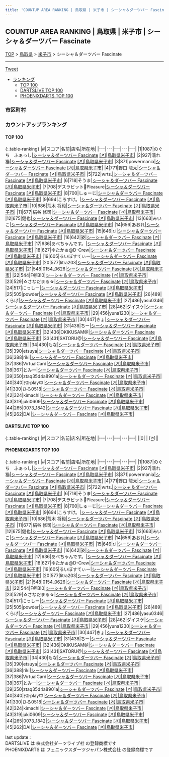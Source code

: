 ```yaml
---
title: 'COUNTUP AREA RANKING | 鳥取県 | 米子市 | シーシャ＆ダーツバー Fascinate'
---
```

## COUNTUP AREA RANKING | 鳥取県 | 米子市 | シーシャ＆ダーツバー Fascinate

[TOP](/darts/rank/) > [鳥取県](/darts/rank/鳥取県/) > [米子市](/darts/rank/鳥取県/米子市/) > シーシャ＆ダーツバー Fascinate

___

<a href="https://twitter.com/share?ref_src=twsrc%5Etfw" data-text="COUNTUP AREA RANKING | 鳥取県米子市シーシャ＆ダーツバー Fascinate" class="twitter-share-button" data-hashtags="DARTSLIVE,PHOENIXDARTS,darts,ダーツ" data-show-count="false">Tweet</a>

* [ランキング](#カウントアップランキング)
    * [TOP 100](#top-100)
    * [DARTSLIVE TOP 100](#dartslive-top-100)
    * [PHOENIXDARTS TOP 100](#phoenixdarts-top-100)

### 市区町村

<ul>

</ul>

### カウントアップランキング

#### TOP 100



{:.table-ranking}
|#|スコア|名前|店名|所在地|
|---|---|---|---|---|
|1|1087|<span class="rank-name-pd">のぐち　ふぁっし</span>|<a href="/darts/rank/shops/88632.html">シーシャ＆ダーツバー Fascinate</a> <a href="https://vs.phoenixdarts.com/jp/shop/shopDetailInfo/s_88632?s_seq=88632">[↗]</a>|<a href="/darts/rank/鳥取県/米子市">鳥取県米子市</a>|
|2|927|<span class="rank-name-pd">濡れ猫</span>|<a href="/darts/rank/shops/88632.html">シーシャ＆ダーツバー Fascinate</a> <a href="https://vs.phoenixdarts.com/jp/shop/shopDetailInfo/s_88632?s_seq=88632">[↗]</a>|<a href="/darts/rank/鳥取県/米子市">鳥取県米子市</a>|
|3|871|<span class="rank-name-pd">powermania</span>|<a href="/darts/rank/shops/88632.html">シーシャ＆ダーツバー Fascinate</a> <a href="https://vs.phoenixdarts.com/jp/shop/shopDetailInfo/s_88632?s_seq=88632">[↗]</a>|<a href="/darts/rank/鳥取県/米子市">鳥取県米子市</a>|
|4|771|<span class="rank-name-pd">野口 龍太</span>|<a href="/darts/rank/shops/88632.html">シーシャ＆ダーツバー Fascinate</a> <a href="https://vs.phoenixdarts.com/jp/shop/shopDetailInfo/s_88632?s_seq=88632">[↗]</a>|<a href="/darts/rank/鳥取県/米子市">鳥取県米子市</a>|
|5|722|<span class="rank-name-pd">wrts.</span>|<a href="/darts/rank/shops/88632.html">シーシャ＆ダーツバー Fascinate</a> <a href="https://vs.phoenixdarts.com/jp/shop/shopDetailInfo/s_88632?s_seq=88632">[↗]</a>|<a href="/darts/rank/鳥取県/米子市">鳥取県米子市</a>|
|6|718|<span class="rank-name-pd">そうま</span>|<a href="/darts/rank/shops/88632.html">シーシャ＆ダーツバー Fascinate</a> <a href="https://vs.phoenixdarts.com/jp/shop/shopDetailInfo/s_88632?s_seq=88632">[↗]</a>|<a href="/darts/rank/鳥取県/米子市">鳥取県米子市</a>|
|7|708|<span class="rank-name-pd">デスラビット🐰Pleasure</span>|<a href="/darts/rank/shops/88632.html">シーシャ＆ダーツバー Fascinate</a> <a href="https://vs.phoenixdarts.com/jp/shop/shopDetailInfo/s_88632?s_seq=88632">[↗]</a>|<a href="/darts/rank/鳥取県/米子市">鳥取県米子市</a>|
|8|700|<span class="rank-name-pd">しゅーじ</span>|<a href="/darts/rank/shops/88632.html">シーシャ＆ダーツバー Fascinate</a> <a href="https://vs.phoenixdarts.com/jp/shop/shopDetailInfo/s_88632?s_seq=88632">[↗]</a>|<a href="/darts/rank/鳥取県/米子市">鳥取県米子市</a>|
|9|694|<span class="rank-name-pd">ころすけ。</span>|<a href="/darts/rank/shops/88632.html">シーシャ＆ダーツバー Fascinate</a> <a href="https://vs.phoenixdarts.com/jp/shop/shopDetailInfo/s_88632?s_seq=88632">[↗]</a>|<a href="/darts/rank/鳥取県/米子市">鳥取県米子市</a>|
|10|686|<span class="rank-name-pd">荒木 将毅</span>|<a href="/darts/rank/shops/88632.html">シーシャ＆ダーツバー Fascinate</a> <a href="https://vs.phoenixdarts.com/jp/shop/shopDetailInfo/s_88632?s_seq=88632">[↗]</a>|<a href="/darts/rank/鳥取県/米子市">鳥取県米子市</a>|
|11|677|<span class="rank-name-pd">絹谷 修司</span>|<a href="/darts/rank/shops/88632.html">シーシャ＆ダーツバー Fascinate</a> <a href="https://vs.phoenixdarts.com/jp/shop/shopDetailInfo/s_88632?s_seq=88632">[↗]</a>|<a href="/darts/rank/鳥取県/米子市">鳥取県米子市</a>|
|12|675|<span class="rank-name-pd">健也</span>|<a href="/darts/rank/shops/88632.html">シーシャ＆ダーツバー Fascinate</a> <a href="https://vs.phoenixdarts.com/jp/shop/shopDetailInfo/s_88632?s_seq=88632">[↗]</a>|<a href="/darts/rank/鳥取県/米子市">鳥取県米子市</a>|
|13|663|<span class="rank-name-pd">みいこ</span>|<a href="/darts/rank/shops/88632.html">シーシャ＆ダーツバー Fascinate</a> <a href="https://vs.phoenixdarts.com/jp/shop/shopDetailInfo/s_88632?s_seq=88632">[↗]</a>|<a href="/darts/rank/鳥取県/米子市">鳥取県米子市</a>|
|14|656|<span class="rank-name-pd">あおれ</span>|<a href="/darts/rank/shops/88632.html">シーシャ＆ダーツバー Fascinate</a> <a href="https://vs.phoenixdarts.com/jp/shop/shopDetailInfo/s_88632?s_seq=88632">[↗]</a>|<a href="/darts/rank/鳥取県/米子市">鳥取県米子市</a>|
|15|646|<span class="rank-name-pd">r.i</span>|<a href="/darts/rank/shops/88632.html">シーシャ＆ダーツバー Fascinate</a> <a href="https://vs.phoenixdarts.com/jp/shop/shopDetailInfo/s_88632?s_seq=88632">[↗]</a>|<a href="/darts/rank/鳥取県/米子市">鳥取県米子市</a>|
|16|642|<span class="rank-name-pd">姿</span>|<a href="/darts/rank/shops/88632.html">シーシャ＆ダーツバー Fascinate</a> <a href="https://vs.phoenixdarts.com/jp/shop/shopDetailInfo/s_88632?s_seq=88632">[↗]</a>|<a href="/darts/rank/鳥取県/米子市">鳥取県米子市</a>|
|17|636|<span class="rank-name-pd">あべちゃんです。</span>|<a href="/darts/rank/shops/88632.html">シーシャ＆ダーツバー Fascinate</a> <a href="https://vs.phoenixdarts.com/jp/shop/shopDetailInfo/s_88632?s_seq=88632">[↗]</a>|<a href="/darts/rank/鳥取県/米子市">鳥取県米子市</a>|
|18|627|<span class="rank-name-pd">ゆたかぁ@D-Crew</span>|<a href="/darts/rank/shops/88632.html">シーシャ＆ダーツバー Fascinate</a> <a href="https://vs.phoenixdarts.com/jp/shop/shopDetailInfo/s_88632?s_seq=88632">[↗]</a>|<a href="/darts/rank/鳥取県/米子市">鳥取県米子市</a>|
|19|605|<span class="rank-name-pd">るいぼすてぃー</span>|<a href="/darts/rank/shops/88632.html">シーシャ＆ダーツバー Fascinate</a> <a href="https://vs.phoenixdarts.com/jp/shop/shopDetailInfo/s_88632?s_seq=88632">[↗]</a>|<a href="/darts/rank/鳥取県/米子市">鳥取県米子市</a>|
|20|577|<span class="rank-name-pd">litra203</span>|<a href="/darts/rank/shops/88632.html">シーシャ＆ダーツバー Fascinate</a> <a href="https://vs.phoenixdarts.com/jp/shop/shopDetailInfo/s_88632?s_seq=88632">[↗]</a>|<a href="/darts/rank/鳥取県/米子市">鳥取県米子市</a>|
|21|548|<span class="rank-name-pd">0154_0626</span>|<a href="/darts/rank/shops/88632.html">シーシャ＆ダーツバー Fascinate</a> <a href="https://vs.phoenixdarts.com/jp/shop/shopDetailInfo/s_88632?s_seq=88632">[↗]</a>|<a href="/darts/rank/鳥取県/米子市">鳥取県米子市</a>|
|22|544|<span class="rank-name-pd">F@B!0</span>|<a href="/darts/rank/shops/88632.html">シーシャ＆ダーツバー Fascinate</a> <a href="https://vs.phoenixdarts.com/jp/shop/shopDetailInfo/s_88632?s_seq=88632">[↗]</a>|<a href="/darts/rank/鳥取県/米子市">鳥取県米子市</a>|
|23|529|<span class="rank-name-pd">☆さなだまる☆</span>|<a href="/darts/rank/shops/88632.html">シーシャ＆ダーツバー Fascinate</a> <a href="https://vs.phoenixdarts.com/jp/shop/shopDetailInfo/s_88632?s_seq=88632">[↗]</a>|<a href="/darts/rank/鳥取県/米子市">鳥取県米子市</a>|
|24|517|<span class="rank-name-pd">にっしー</span>|<a href="/darts/rank/shops/88632.html">シーシャ＆ダーツバー Fascinate</a> <a href="https://vs.phoenixdarts.com/jp/shop/shopDetailInfo/s_88632?s_seq=88632">[↗]</a>|<a href="/darts/rank/鳥取県/米子市">鳥取県米子市</a>|
|25|505|<span class="rank-name-pd">powder</span>|<a href="/darts/rank/shops/88632.html">シーシャ＆ダーツバー Fascinate</a> <a href="https://vs.phoenixdarts.com/jp/shop/shopDetailInfo/s_88632?s_seq=88632">[↗]</a>|<a href="/darts/rank/鳥取県/米子市">鳥取県米子市</a>|
|26|489|<span class="rank-name-pd">くらげ</span>|<a href="/darts/rank/shops/88632.html">シーシャ＆ダーツバー Fascinate</a> <a href="https://vs.phoenixdarts.com/jp/shop/shopDetailInfo/s_88632?s_seq=88632">[↗]</a>|<a href="/darts/rank/鳥取県/米子市">鳥取県米子市</a>|
|27|486|<span class="rank-name-pd">yasu0346</span>|<a href="/darts/rank/shops/88632.html">シーシャ＆ダーツバー Fascinate</a> <a href="https://vs.phoenixdarts.com/jp/shop/shopDetailInfo/s_88632?s_seq=88632">[↗]</a>|<a href="/darts/rank/鳥取県/米子市">鳥取県米子市</a>|
|28|462|<span class="rank-name-pd">ダイスケ</span>|<a href="/darts/rank/shops/88632.html">シーシャ＆ダーツバー Fascinate</a> <a href="https://vs.phoenixdarts.com/jp/shop/shopDetailInfo/s_88632?s_seq=88632">[↗]</a>|<a href="/darts/rank/鳥取県/米子市">鳥取県米子市</a>|
|29|456|<span class="rank-name-pd">yuna1230</span>|<a href="/darts/rank/shops/88632.html">シーシャ＆ダーツバー Fascinate</a> <a href="https://vs.phoenixdarts.com/jp/shop/shopDetailInfo/s_88632?s_seq=88632">[↗]</a>|<a href="/darts/rank/鳥取県/米子市">鳥取県米子市</a>|
|30|447|<span class="rank-name-pd">きょ</span>|<a href="/darts/rank/shops/88632.html">シーシャ＆ダーツバー Fascinate</a> <a href="https://vs.phoenixdarts.com/jp/shop/shopDetailInfo/s_88632?s_seq=88632">[↗]</a>|<a href="/darts/rank/鳥取県/米子市">鳥取県米子市</a>|
|31|438|<span class="rank-name-pd">ちー</span>|<a href="/darts/rank/shops/88632.html">シーシャ＆ダーツバー Fascinate</a> <a href="https://vs.phoenixdarts.com/jp/shop/shopDetailInfo/s_88632?s_seq=88632">[↗]</a>|<a href="/darts/rank/鳥取県/米子市">鳥取県米子市</a>|
|32|436|<span class="rank-name-pd">OKIKUSAM@</span>|<a href="/darts/rank/shops/88632.html">シーシャ＆ダーツバー Fascinate</a> <a href="https://vs.phoenixdarts.com/jp/shop/shopDetailInfo/s_88632?s_seq=88632">[↗]</a>|<a href="/darts/rank/鳥取県/米子市">鳥取県米子市</a>|
|33|431|<span class="rank-name-pd">SATORU@</span>|<a href="/darts/rank/shops/88632.html">シーシャ＆ダーツバー Fascinate</a> <a href="https://vs.phoenixdarts.com/jp/shop/shopDetailInfo/s_88632?s_seq=88632">[↗]</a>|<a href="/darts/rank/鳥取県/米子市">鳥取県米子市</a>|
|34|430|<span class="rank-name-pd">もな</span>|<a href="/darts/rank/shops/88632.html">シーシャ＆ダーツバー Fascinate</a> <a href="https://vs.phoenixdarts.com/jp/shop/shopDetailInfo/s_88632?s_seq=88632">[↗]</a>|<a href="/darts/rank/鳥取県/米子市">鳥取県米子市</a>|
|35|390|<span class="rank-name-pd">etsuya</span>|<a href="/darts/rank/shops/88632.html">シーシャ＆ダーツバー Fascinate</a> <a href="https://vs.phoenixdarts.com/jp/shop/shopDetailInfo/s_88632?s_seq=88632">[↗]</a>|<a href="/darts/rank/鳥取県/米子市">鳥取県米子市</a>|
|36|388|<span class="rank-name-pd">riki</span>|<a href="/darts/rank/shops/88632.html">シーシャ＆ダーツバー Fascinate</a> <a href="https://vs.phoenixdarts.com/jp/shop/shopDetailInfo/s_88632?s_seq=88632">[↗]</a>|<a href="/darts/rank/鳥取県/米子市">鳥取県米子市</a>|
|37|386|<span class="rank-name-pd">VirtualCard</span>|<a href="/darts/rank/shops/88632.html">シーシャ＆ダーツバー Fascinate</a> <a href="https://vs.phoenixdarts.com/jp/shop/shopDetailInfo/s_88632?s_seq=88632">[↗]</a>|<a href="/darts/rank/鳥取県/米子市">鳥取県米子市</a>|
|38|367|<span class="rank-name-pd">とみー</span>|<a href="/darts/rank/shops/88632.html">シーシャ＆ダーツバー Fascinate</a> <a href="https://vs.phoenixdarts.com/jp/shop/shopDetailInfo/s_88632?s_seq=88632">[↗]</a>|<a href="/darts/rank/鳥取県/米子市">鳥取県米子市</a>|
|39|350|<span class="rank-name-pd">ztaq35d4a8901a</span>|<a href="/darts/rank/shops/88632.html">シーシャ＆ダーツバー Fascinate</a> <a href="https://vs.phoenixdarts.com/jp/shop/shopDetailInfo/s_88632?s_seq=88632">[↗]</a>|<a href="/darts/rank/鳥取県/米子市">鳥取県米子市</a>|
|40|340|<span class="rank-name-pd">ﾃｽﾄplay中</span>|<a href="/darts/rank/shops/88632.html">シーシャ＆ダーツバー Fascinate</a> <a href="https://vs.phoenixdarts.com/jp/shop/shopDetailInfo/s_88632?s_seq=88632">[↗]</a>|<a href="/darts/rank/鳥取県/米子市">鳥取県米子市</a>|
|41|330|<span class="rank-name-pd">ひろ0518</span>|<a href="/darts/rank/shops/88632.html">シーシャ＆ダーツバー Fascinate</a> <a href="https://vs.phoenixdarts.com/jp/shop/shopDetailInfo/s_88632?s_seq=88632">[↗]</a>|<a href="/darts/rank/鳥取県/米子市">鳥取県米子市</a>|
|42|324|<span class="rank-name-pd">kimachi</span>|<a href="/darts/rank/shops/88632.html">シーシャ＆ダーツバー Fascinate</a> <a href="https://vs.phoenixdarts.com/jp/shop/shopDetailInfo/s_88632?s_seq=88632">[↗]</a>|<a href="/darts/rank/鳥取県/米子市">鳥取県米子市</a>|
|43|319|<span class="rank-name-pd">juki0609</span>|<a href="/darts/rank/shops/88632.html">シーシャ＆ダーツバー Fascinate</a> <a href="https://vs.phoenixdarts.com/jp/shop/shopDetailInfo/s_88632?s_seq=88632">[↗]</a>|<a href="/darts/rank/鳥取県/米子市">鳥取県米子市</a>|
|44|265|<span class="rank-name-pd">0073_1842</span>|<a href="/darts/rank/shops/88632.html">シーシャ＆ダーツバー Fascinate</a> <a href="https://vs.phoenixdarts.com/jp/shop/shopDetailInfo/s_88632?s_seq=88632">[↗]</a>|<a href="/darts/rank/鳥取県/米子市">鳥取県米子市</a>|
|45|262|<span class="rank-name-pd">DAI</span>|<a href="/darts/rank/shops/88632.html">シーシャ＆ダーツバー Fascinate</a> <a href="https://vs.phoenixdarts.com/jp/shop/shopDetailInfo/s_88632?s_seq=88632">[↗]</a>|<a href="/darts/rank/鳥取県/米子市">鳥取県米子市</a>|


#### DARTSLIVE TOP 100



{:.table-ranking}
|#|スコア|名前|店名|所在地|
|---|---|---|---|---|
||0|<span class="rank-name-dl"> </span>|<a href="/darts/rank/shops/.html"></a> <a href="">[↗]</a>|<a href="/darts/rank//"></a>|


#### PHOENIXDARTS TOP 100



{:.table-ranking}
|#|スコア|名前|店名|所在地|
|---|---|---|---|---|
|1|1087|<span class="rank-name-pd">のぐち　ふぁっし</span>|<a href="/darts/rank/shops/88632.html">シーシャ＆ダーツバー Fascinate</a> <a href="https://vs.phoenixdarts.com/jp/shop/shopDetailInfo/s_88632?s_seq=88632">[↗]</a>|<a href="/darts/rank/鳥取県/米子市">鳥取県米子市</a>|
|2|927|<span class="rank-name-pd">濡れ猫</span>|<a href="/darts/rank/shops/88632.html">シーシャ＆ダーツバー Fascinate</a> <a href="https://vs.phoenixdarts.com/jp/shop/shopDetailInfo/s_88632?s_seq=88632">[↗]</a>|<a href="/darts/rank/鳥取県/米子市">鳥取県米子市</a>|
|3|871|<span class="rank-name-pd">powermania</span>|<a href="/darts/rank/shops/88632.html">シーシャ＆ダーツバー Fascinate</a> <a href="https://vs.phoenixdarts.com/jp/shop/shopDetailInfo/s_88632?s_seq=88632">[↗]</a>|<a href="/darts/rank/鳥取県/米子市">鳥取県米子市</a>|
|4|771|<span class="rank-name-pd">野口 龍太</span>|<a href="/darts/rank/shops/88632.html">シーシャ＆ダーツバー Fascinate</a> <a href="https://vs.phoenixdarts.com/jp/shop/shopDetailInfo/s_88632?s_seq=88632">[↗]</a>|<a href="/darts/rank/鳥取県/米子市">鳥取県米子市</a>|
|5|722|<span class="rank-name-pd">wrts.</span>|<a href="/darts/rank/shops/88632.html">シーシャ＆ダーツバー Fascinate</a> <a href="https://vs.phoenixdarts.com/jp/shop/shopDetailInfo/s_88632?s_seq=88632">[↗]</a>|<a href="/darts/rank/鳥取県/米子市">鳥取県米子市</a>|
|6|718|<span class="rank-name-pd">そうま</span>|<a href="/darts/rank/shops/88632.html">シーシャ＆ダーツバー Fascinate</a> <a href="https://vs.phoenixdarts.com/jp/shop/shopDetailInfo/s_88632?s_seq=88632">[↗]</a>|<a href="/darts/rank/鳥取県/米子市">鳥取県米子市</a>|
|7|708|<span class="rank-name-pd">デスラビット🐰Pleasure</span>|<a href="/darts/rank/shops/88632.html">シーシャ＆ダーツバー Fascinate</a> <a href="https://vs.phoenixdarts.com/jp/shop/shopDetailInfo/s_88632?s_seq=88632">[↗]</a>|<a href="/darts/rank/鳥取県/米子市">鳥取県米子市</a>|
|8|700|<span class="rank-name-pd">しゅーじ</span>|<a href="/darts/rank/shops/88632.html">シーシャ＆ダーツバー Fascinate</a> <a href="https://vs.phoenixdarts.com/jp/shop/shopDetailInfo/s_88632?s_seq=88632">[↗]</a>|<a href="/darts/rank/鳥取県/米子市">鳥取県米子市</a>|
|9|694|<span class="rank-name-pd">ころすけ。</span>|<a href="/darts/rank/shops/88632.html">シーシャ＆ダーツバー Fascinate</a> <a href="https://vs.phoenixdarts.com/jp/shop/shopDetailInfo/s_88632?s_seq=88632">[↗]</a>|<a href="/darts/rank/鳥取県/米子市">鳥取県米子市</a>|
|10|686|<span class="rank-name-pd">荒木 将毅</span>|<a href="/darts/rank/shops/88632.html">シーシャ＆ダーツバー Fascinate</a> <a href="https://vs.phoenixdarts.com/jp/shop/shopDetailInfo/s_88632?s_seq=88632">[↗]</a>|<a href="/darts/rank/鳥取県/米子市">鳥取県米子市</a>|
|11|677|<span class="rank-name-pd">絹谷 修司</span>|<a href="/darts/rank/shops/88632.html">シーシャ＆ダーツバー Fascinate</a> <a href="https://vs.phoenixdarts.com/jp/shop/shopDetailInfo/s_88632?s_seq=88632">[↗]</a>|<a href="/darts/rank/鳥取県/米子市">鳥取県米子市</a>|
|12|675|<span class="rank-name-pd">健也</span>|<a href="/darts/rank/shops/88632.html">シーシャ＆ダーツバー Fascinate</a> <a href="https://vs.phoenixdarts.com/jp/shop/shopDetailInfo/s_88632?s_seq=88632">[↗]</a>|<a href="/darts/rank/鳥取県/米子市">鳥取県米子市</a>|
|13|663|<span class="rank-name-pd">みいこ</span>|<a href="/darts/rank/shops/88632.html">シーシャ＆ダーツバー Fascinate</a> <a href="https://vs.phoenixdarts.com/jp/shop/shopDetailInfo/s_88632?s_seq=88632">[↗]</a>|<a href="/darts/rank/鳥取県/米子市">鳥取県米子市</a>|
|14|656|<span class="rank-name-pd">あおれ</span>|<a href="/darts/rank/shops/88632.html">シーシャ＆ダーツバー Fascinate</a> <a href="https://vs.phoenixdarts.com/jp/shop/shopDetailInfo/s_88632?s_seq=88632">[↗]</a>|<a href="/darts/rank/鳥取県/米子市">鳥取県米子市</a>|
|15|646|<span class="rank-name-pd">r.i</span>|<a href="/darts/rank/shops/88632.html">シーシャ＆ダーツバー Fascinate</a> <a href="https://vs.phoenixdarts.com/jp/shop/shopDetailInfo/s_88632?s_seq=88632">[↗]</a>|<a href="/darts/rank/鳥取県/米子市">鳥取県米子市</a>|
|16|642|<span class="rank-name-pd">姿</span>|<a href="/darts/rank/shops/88632.html">シーシャ＆ダーツバー Fascinate</a> <a href="https://vs.phoenixdarts.com/jp/shop/shopDetailInfo/s_88632?s_seq=88632">[↗]</a>|<a href="/darts/rank/鳥取県/米子市">鳥取県米子市</a>|
|17|636|<span class="rank-name-pd">あべちゃんです。</span>|<a href="/darts/rank/shops/88632.html">シーシャ＆ダーツバー Fascinate</a> <a href="https://vs.phoenixdarts.com/jp/shop/shopDetailInfo/s_88632?s_seq=88632">[↗]</a>|<a href="/darts/rank/鳥取県/米子市">鳥取県米子市</a>|
|18|627|<span class="rank-name-pd">ゆたかぁ@D-Crew</span>|<a href="/darts/rank/shops/88632.html">シーシャ＆ダーツバー Fascinate</a> <a href="https://vs.phoenixdarts.com/jp/shop/shopDetailInfo/s_88632?s_seq=88632">[↗]</a>|<a href="/darts/rank/鳥取県/米子市">鳥取県米子市</a>|
|19|605|<span class="rank-name-pd">るいぼすてぃー</span>|<a href="/darts/rank/shops/88632.html">シーシャ＆ダーツバー Fascinate</a> <a href="https://vs.phoenixdarts.com/jp/shop/shopDetailInfo/s_88632?s_seq=88632">[↗]</a>|<a href="/darts/rank/鳥取県/米子市">鳥取県米子市</a>|
|20|577|<span class="rank-name-pd">litra203</span>|<a href="/darts/rank/shops/88632.html">シーシャ＆ダーツバー Fascinate</a> <a href="https://vs.phoenixdarts.com/jp/shop/shopDetailInfo/s_88632?s_seq=88632">[↗]</a>|<a href="/darts/rank/鳥取県/米子市">鳥取県米子市</a>|
|21|548|<span class="rank-name-pd">0154_0626</span>|<a href="/darts/rank/shops/88632.html">シーシャ＆ダーツバー Fascinate</a> <a href="https://vs.phoenixdarts.com/jp/shop/shopDetailInfo/s_88632?s_seq=88632">[↗]</a>|<a href="/darts/rank/鳥取県/米子市">鳥取県米子市</a>|
|22|544|<span class="rank-name-pd">F@B!0</span>|<a href="/darts/rank/shops/88632.html">シーシャ＆ダーツバー Fascinate</a> <a href="https://vs.phoenixdarts.com/jp/shop/shopDetailInfo/s_88632?s_seq=88632">[↗]</a>|<a href="/darts/rank/鳥取県/米子市">鳥取県米子市</a>|
|23|529|<span class="rank-name-pd">☆さなだまる☆</span>|<a href="/darts/rank/shops/88632.html">シーシャ＆ダーツバー Fascinate</a> <a href="https://vs.phoenixdarts.com/jp/shop/shopDetailInfo/s_88632?s_seq=88632">[↗]</a>|<a href="/darts/rank/鳥取県/米子市">鳥取県米子市</a>|
|24|517|<span class="rank-name-pd">にっしー</span>|<a href="/darts/rank/shops/88632.html">シーシャ＆ダーツバー Fascinate</a> <a href="https://vs.phoenixdarts.com/jp/shop/shopDetailInfo/s_88632?s_seq=88632">[↗]</a>|<a href="/darts/rank/鳥取県/米子市">鳥取県米子市</a>|
|25|505|<span class="rank-name-pd">powder</span>|<a href="/darts/rank/shops/88632.html">シーシャ＆ダーツバー Fascinate</a> <a href="https://vs.phoenixdarts.com/jp/shop/shopDetailInfo/s_88632?s_seq=88632">[↗]</a>|<a href="/darts/rank/鳥取県/米子市">鳥取県米子市</a>|
|26|489|<span class="rank-name-pd">くらげ</span>|<a href="/darts/rank/shops/88632.html">シーシャ＆ダーツバー Fascinate</a> <a href="https://vs.phoenixdarts.com/jp/shop/shopDetailInfo/s_88632?s_seq=88632">[↗]</a>|<a href="/darts/rank/鳥取県/米子市">鳥取県米子市</a>|
|27|486|<span class="rank-name-pd">yasu0346</span>|<a href="/darts/rank/shops/88632.html">シーシャ＆ダーツバー Fascinate</a> <a href="https://vs.phoenixdarts.com/jp/shop/shopDetailInfo/s_88632?s_seq=88632">[↗]</a>|<a href="/darts/rank/鳥取県/米子市">鳥取県米子市</a>|
|28|462|<span class="rank-name-pd">ダイスケ</span>|<a href="/darts/rank/shops/88632.html">シーシャ＆ダーツバー Fascinate</a> <a href="https://vs.phoenixdarts.com/jp/shop/shopDetailInfo/s_88632?s_seq=88632">[↗]</a>|<a href="/darts/rank/鳥取県/米子市">鳥取県米子市</a>|
|29|456|<span class="rank-name-pd">yuna1230</span>|<a href="/darts/rank/shops/88632.html">シーシャ＆ダーツバー Fascinate</a> <a href="https://vs.phoenixdarts.com/jp/shop/shopDetailInfo/s_88632?s_seq=88632">[↗]</a>|<a href="/darts/rank/鳥取県/米子市">鳥取県米子市</a>|
|30|447|<span class="rank-name-pd">きょ</span>|<a href="/darts/rank/shops/88632.html">シーシャ＆ダーツバー Fascinate</a> <a href="https://vs.phoenixdarts.com/jp/shop/shopDetailInfo/s_88632?s_seq=88632">[↗]</a>|<a href="/darts/rank/鳥取県/米子市">鳥取県米子市</a>|
|31|438|<span class="rank-name-pd">ちー</span>|<a href="/darts/rank/shops/88632.html">シーシャ＆ダーツバー Fascinate</a> <a href="https://vs.phoenixdarts.com/jp/shop/shopDetailInfo/s_88632?s_seq=88632">[↗]</a>|<a href="/darts/rank/鳥取県/米子市">鳥取県米子市</a>|
|32|436|<span class="rank-name-pd">OKIKUSAM@</span>|<a href="/darts/rank/shops/88632.html">シーシャ＆ダーツバー Fascinate</a> <a href="https://vs.phoenixdarts.com/jp/shop/shopDetailInfo/s_88632?s_seq=88632">[↗]</a>|<a href="/darts/rank/鳥取県/米子市">鳥取県米子市</a>|
|33|431|<span class="rank-name-pd">SATORU@</span>|<a href="/darts/rank/shops/88632.html">シーシャ＆ダーツバー Fascinate</a> <a href="https://vs.phoenixdarts.com/jp/shop/shopDetailInfo/s_88632?s_seq=88632">[↗]</a>|<a href="/darts/rank/鳥取県/米子市">鳥取県米子市</a>|
|34|430|<span class="rank-name-pd">もな</span>|<a href="/darts/rank/shops/88632.html">シーシャ＆ダーツバー Fascinate</a> <a href="https://vs.phoenixdarts.com/jp/shop/shopDetailInfo/s_88632?s_seq=88632">[↗]</a>|<a href="/darts/rank/鳥取県/米子市">鳥取県米子市</a>|
|35|390|<span class="rank-name-pd">etsuya</span>|<a href="/darts/rank/shops/88632.html">シーシャ＆ダーツバー Fascinate</a> <a href="https://vs.phoenixdarts.com/jp/shop/shopDetailInfo/s_88632?s_seq=88632">[↗]</a>|<a href="/darts/rank/鳥取県/米子市">鳥取県米子市</a>|
|36|388|<span class="rank-name-pd">riki</span>|<a href="/darts/rank/shops/88632.html">シーシャ＆ダーツバー Fascinate</a> <a href="https://vs.phoenixdarts.com/jp/shop/shopDetailInfo/s_88632?s_seq=88632">[↗]</a>|<a href="/darts/rank/鳥取県/米子市">鳥取県米子市</a>|
|37|386|<span class="rank-name-pd">VirtualCard</span>|<a href="/darts/rank/shops/88632.html">シーシャ＆ダーツバー Fascinate</a> <a href="https://vs.phoenixdarts.com/jp/shop/shopDetailInfo/s_88632?s_seq=88632">[↗]</a>|<a href="/darts/rank/鳥取県/米子市">鳥取県米子市</a>|
|38|367|<span class="rank-name-pd">とみー</span>|<a href="/darts/rank/shops/88632.html">シーシャ＆ダーツバー Fascinate</a> <a href="https://vs.phoenixdarts.com/jp/shop/shopDetailInfo/s_88632?s_seq=88632">[↗]</a>|<a href="/darts/rank/鳥取県/米子市">鳥取県米子市</a>|
|39|350|<span class="rank-name-pd">ztaq35d4a8901a</span>|<a href="/darts/rank/shops/88632.html">シーシャ＆ダーツバー Fascinate</a> <a href="https://vs.phoenixdarts.com/jp/shop/shopDetailInfo/s_88632?s_seq=88632">[↗]</a>|<a href="/darts/rank/鳥取県/米子市">鳥取県米子市</a>|
|40|340|<span class="rank-name-pd">ﾃｽﾄplay中</span>|<a href="/darts/rank/shops/88632.html">シーシャ＆ダーツバー Fascinate</a> <a href="https://vs.phoenixdarts.com/jp/shop/shopDetailInfo/s_88632?s_seq=88632">[↗]</a>|<a href="/darts/rank/鳥取県/米子市">鳥取県米子市</a>|
|41|330|<span class="rank-name-pd">ひろ0518</span>|<a href="/darts/rank/shops/88632.html">シーシャ＆ダーツバー Fascinate</a> <a href="https://vs.phoenixdarts.com/jp/shop/shopDetailInfo/s_88632?s_seq=88632">[↗]</a>|<a href="/darts/rank/鳥取県/米子市">鳥取県米子市</a>|
|42|324|<span class="rank-name-pd">kimachi</span>|<a href="/darts/rank/shops/88632.html">シーシャ＆ダーツバー Fascinate</a> <a href="https://vs.phoenixdarts.com/jp/shop/shopDetailInfo/s_88632?s_seq=88632">[↗]</a>|<a href="/darts/rank/鳥取県/米子市">鳥取県米子市</a>|
|43|319|<span class="rank-name-pd">juki0609</span>|<a href="/darts/rank/shops/88632.html">シーシャ＆ダーツバー Fascinate</a> <a href="https://vs.phoenixdarts.com/jp/shop/shopDetailInfo/s_88632?s_seq=88632">[↗]</a>|<a href="/darts/rank/鳥取県/米子市">鳥取県米子市</a>|
|44|265|<span class="rank-name-pd">0073_1842</span>|<a href="/darts/rank/shops/88632.html">シーシャ＆ダーツバー Fascinate</a> <a href="https://vs.phoenixdarts.com/jp/shop/shopDetailInfo/s_88632?s_seq=88632">[↗]</a>|<a href="/darts/rank/鳥取県/米子市">鳥取県米子市</a>|
|45|262|<span class="rank-name-pd">DAI</span>|<a href="/darts/rank/shops/88632.html">シーシャ＆ダーツバー Fascinate</a> <a href="https://vs.phoenixdarts.com/jp/shop/shopDetailInfo/s_88632?s_seq=88632">[↗]</a>|<a href="/darts/rank/鳥取県/米子市">鳥取県米子市</a>|


<div class="footer border-top border-gray-light mt-5 pt-3 text-right text-gray">
    last update : <span style="font-weight: italic" id="foot_last_modified"></span><br />
    DARTSLIVE は 株式会社ダーツライブ社 の登録商標です<br />
    PHOENIXDARTS は フェニックスダーツジャパン株式会社 の登録商標です<br />
</div>

<script src="https://cdnjs.cloudflare.com/ajax/libs/jquery.tablesorter/2.31.3/js/jquery.tablesorter.min.js" integrity="sha512-qzgd5cYSZcosqpzpn7zF2ZId8f/8CHmFKZ8j7mU4OUXTNRd5g+ZHBPsgKEwoqxCtdQvExE5LprwwPAgoicguNg==" crossorigin="anonymous" referrerpolicy="no-referrer"></script>
<link rel="stylesheet" href="https://cdnjs.cloudflare.com/ajax/libs/jquery.tablesorter/2.31.3/css/theme.default.min.css" integrity="sha512-wghhOJkjQX0Lh3NSWvNKeZ0ZpNn+SPVXX1Qyc9OCaogADktxrBiBdKGDoqVUOyhStvMBmJQ8ZdMHiR3wuEq8+w==" crossorigin="anonymous" referrerpolicy="no-referrer" />
<script>
$(function() {
    $(".table-ranking").tablesorter({sortList:[[0, 0]]});
    $("#foot_last_modified").text(formatDate(new Date(document.lastModified), 'yyyy-MM-dd HH:mm:ss'));
});
</script>

<script async src="https://platform.twitter.com/widgets.js" charset="utf-8"></script>
